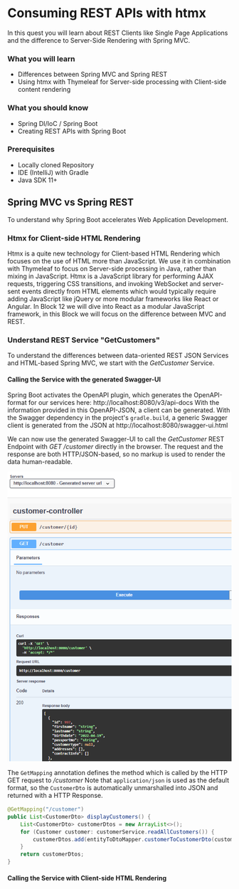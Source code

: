 # Consuming REST APIs with htmx

In this quest you will learn about REST Clients like Single Page Applications and the difference to Server-Side Rendering with Spring MVC. 

### What you will learn

* Differences between Spring MVC and Spring REST
* Using htmx with Thymeleaf for Server-side processing with Client-side content rendering

### What you should know

* Spring DI/IoC / Spring Boot
* Creating REST APIs with Spring Boot

### Prerequisites

* Locally cloned Repository
* IDE (IntelliJ) with Gradle
* Java SDK 11+

## Spring MVC vs Spring REST

To understand why Spring Boot accelerates Web Application Development.

### Htmx for Client-side HTML Rendering

Htmx is a quite new technology for Client-based HTML Rendering which focuses on the use of HTML more than JavaScript. We use it in combination with Thymeleaf to focus on Server-side processing in Java, rather than mixing in JavaScript.
Htmx is a JavaScript library for performing AJAX requests, triggering CSS transitions, and invoking WebSocket and server-sent events directly from HTML elements which would typically require adding JavaScript like jQuery or more modular frameworks like React or Angular.
In Block 12 we will dive into React as a modular JavaScript framework, in this Block we will focus on the difference between MVC and REST.

### Understand REST Service "GetCustomers"

To understand the differences between data-oriented REST JSON Services and HTML-based Spring MVC, we start with the *GetCustomer* Service.

#### Calling the Service with the generated Swagger-UI

Spring Boot activates the OpenAPI plugin, which generates the OpenAPI-format for our services here: http://localhost:8080/v3/api-docs
With the information provided in this OpenAPI-JSON, a client can be generated. With the Swagger dependency in the project's `gradle.build`, a generic Swagger client is generated from the JSON at http://localhost:8080/swagger-ui.html

We can now use the generated Swagger-UI to call the *GetCustomer* REST Endpoint with *GET /customer* directly in the browser. The request and the response are both HTTP/JSON-based, so no markup is used to render the data human-readable.

![img.png](../../../docs/img/get_cust_rest.png)

The `GetMapping` annotation defines the method which is called by the HTTP GET request to */customer* 
Note that `application/json` is used as the default format, so the `CustomerDto` is automatically unmarshalled into JSON and returned with a HTTP Response.

```java
@GetMapping("/customer")
public List<CustomerDto> displayCustomers() {
    List<CustomerDto> customerDtos = new ArrayList<>();
    for (Customer customer: customerService.readAllCustomers()) {
        customerDtos.add(entityToDtoMapper.customerToCustomerDto(customer));
    }
    return customerDtos;
}
```

#### Calling the Service with Client-side HTML Rendering

